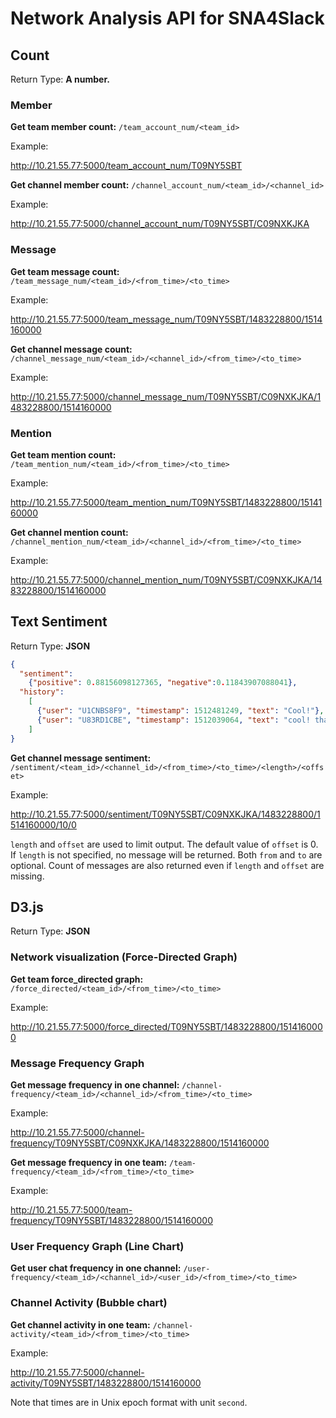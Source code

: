 # Network Analysis API for SNA4Slack

## Count

Return Type: **A number.**

### Member

**Get team member count:**
`/team_account_num/<team_id>`

Example:

http://10.21.55.77:5000/team_account_num/T09NY5SBT

**Get channel member count:**
`/channel_account_num/<team_id>/<channel_id>`

Example:

http://10.21.55.77:5000/channel_account_num/T09NY5SBT/C09NXKJKA

### Message

**Get team message count:**
`/team_message_num/<team_id>/<from_time>/<to_time>`

Example:

http://10.21.55.77:5000/team_message_num/T09NY5SBT/1483228800/1514160000

**Get channel message count:**
`/channel_message_num/<team_id>/<channel_id>/<from_time>/<to_time>`

Example:

http://10.21.55.77:5000/channel_message_num/T09NY5SBT/C09NXKJKA/1483228800/1514160000

### Mention

**Get team mention count:**
`/team_mention_num/<team_id>/<from_time>/<to_time>`

Example:

http://10.21.55.77:5000/team_mention_num/T09NY5SBT/1483228800/1514160000

**Get channel mention count:**
`/channel_mention_num/<team_id>/<channel_id>/<from_time>/<to_time>`

Example:

http://10.21.55.77:5000/channel_mention_num/T09NY5SBT/C09NXKJKA/1483228800/1514160000

## Text Sentiment

Return Type: **JSON**

```json
{
  "sentiment":
    {"positive": 0.88156098127365, "negative":0.11843907088041},
  "history":
    [
      {"user": "U1CNBS8F9", "timestamp": 1512481249, "text": "Cool!"},
      {"user": "U83RD1CBE", "timestamp": 1512039064, "text": "cool! thanks!"}
    ]
}
```


**Get channel message sentiment:**
`/sentiment/<team_id>/<channel_id>/<from_time>/<to_time>/<length>/<offset>`

Example:

http://10.21.55.77:5000/sentiment/T09NY5SBT/C09NXKJKA/1483228800/1514160000/10/0

`length` and `offset` are used to limit output.
The default value of `offset` is 0.
If `length` is not specified, no message will be returned.
Both `from` and `to` are optional.
Count of messages are also returned even if `length` and `offset` are missing.

## D3.js

Return Type: **JSON**

### Network visualization (Force-Directed Graph)

**Get team force_directed graph:**
`/force_directed/<team_id>/<from_time>/<to_time>`

Example:

http://10.21.55.77:5000/force_directed/T09NY5SBT/1483228800/1514160000

### Message Frequency Graph

**Get message frequency in one channel:**
`/channel-frequency/<team_id>/<channel_id>/<from_time>/<to_time>`

Example:

http://10.21.55.77:5000/channel-frequency/T09NY5SBT/C09NXKJKA/1483228800/1514160000

**Get message frequency in one team:**
`/team-frequency/<team_id>/<from_time>/<to_time>`

Example:

http://10.21.55.77:5000/team-frequency/T09NY5SBT/1483228800/1514160000

### User Frequency Graph (Line Chart)

**Get user chat frequency in one channel:**
`/user-frequency/<team_id>/<channel_id>/<user_id>/<from_time>/<to_time>`


### Channel Activity (Bubble chart)

**Get channel activity in one team:**
`/channel-activity/<team_id>/<from_time>/<to_time>`

Example:

http://10.21.55.77:5000/channel-activity/T09NY5SBT/1483228800/1514160000

Note that times are in Unix epoch format with unit `second`.
